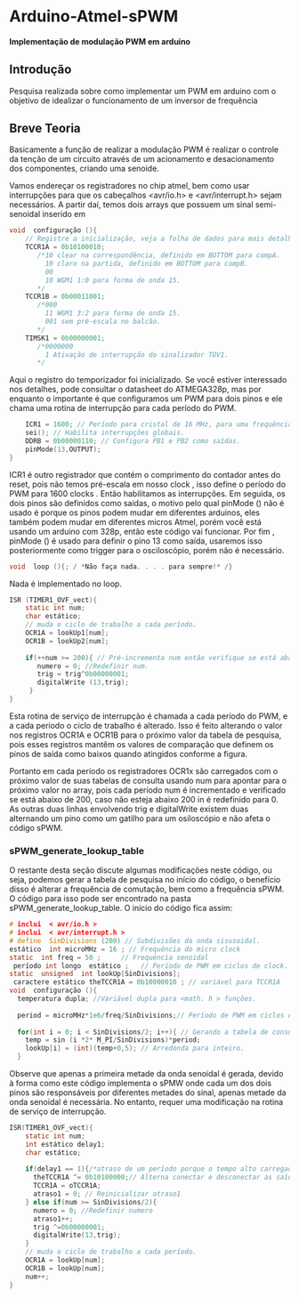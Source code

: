 #  Arduino-Atmel-sPWM

####  Implementação de modulação PWM em arduino


##  Introdução

Pesquisa realizada sobre como implementar um PWM em arduino com o objetivo de idealizar o funcionamento de um inversor de frequência

##  Breve Teoria

Basicamente a função de realizar a modulação PWM é realizar o controle da tenção de um circuito através de um acionamento 
e desacionamento dos componentes, criando uma senoide.

Vamos endereçar os registradores no chip atmel, bem como usar interrupções para que os cabeçalhos <avr/io.h> e <avr/interrupt.h> sejam necessários. A partir daí, temos dois arrays que possuem um sinal semi-senoidal inserido em

``` c
void  configuração (){
    // Registre a inicialização, veja a folha de dados para mais detalhes.
    TCCR1A = 0b10100010;
       /*10 clear na correspondência, definido em BOTTOM para compA.
         10 claro na partida, definido em BOTTOM para compB.
         00
         10 WGM1 1:0 para forma de onda 15.
       */
    TCCR1B = 0b00011001;
       /*000
         11 WGM1 3:2 para forma de onda 15.
         001 sem pré-escala no balcão.
       */
    TIMSK1 = 0b00000001;
       /*0000000
         1 Ativação de interrupção do sinalizador TOV1.
       */
```
Aqui o registro do temporizador foi inicializado. Se você estiver interessado nos detalhes, pode consultar o datasheet do ATMEGA328p, mas por enquanto o importante é que configuramos um PWM para dois pinos e ele chama uma rotina de interrupção para cada período do PWM.
``` c
    ICR1 = 1600; // Período para cristal de 16 MHz, para uma frequência de comutação de 100 KHz para 200 subdivisões por ciclo de onda senoidal de 50 Hz.
    sei(); // Habilita interrupções globais.
    DDRB = 0b00000110; // Configura PB1 e PB2 como saídas.
    pinMode(13,OUTPUT);
}
```
ICR1 é outro registrador que contém o comprimento do contador antes do reset, pois não temos pré-escala em nosso clock , isso define o período do PWM para 1600 clocks . Então habilitamos as interrupções. Em seguida, os dois pinos são definidos como saídas, o motivo pelo qual pinMode () não é usado é porque os pinos podem mudar em diferentes arduinos, eles também podem mudar em diferentes micros Atmel, porém você está usando um arduino com 328p, então este código vai funcionar. Por fim , pinMode () é usado para definir o pino 13 como saída, usaremos isso posteriormente como trigger para o osciloscópio, porém não é necessário.
``` c
void  loop (){; / *Não faça nada. . . . para sempre!* /}
```
Nada é implementado no loop.
``` c
ISR (TIMER1_OVF_vect){
    static int num;
    char estático;
    // muda o ciclo de trabalho a cada período.
    OCR1A = lookUp1[num];
    OCR1B = lookUp2[num];
    
    if(++num >= 200){ // Pré-incrementa num então verifique se está abaixo de 200.
       numero = 0; //Redefinir num.
       trig = trig^0b00000001;
       digitalWrite (13,trig);
     }
}
```
Esta rotina de serviço de interrupção é chamada a cada período do PWM, e a cada período o ciclo de trabalho é alterado. Isso é feito alterando o valor nos registros OCR1A e OCR1B para o próximo valor da tabela de pesquisa, pois esses registros mantêm os valores de comparação que definem os pinos de saída como baixos quando atingidos conforme a figura.

Portanto em cada período os registradores OCR1x são carregados com o próximo valor de suas tabelas de consulta usando num para apontar para o próximo valor no array, pois cada período num é incrementado e verificado se está abaixo de 200, caso não esteja abaixo 200 in é redefinido para 0. As outras duas linhas envolvendo trig e digitalWrite existem duas alternando um pino como um gatilho para um osiloscópio e não afeta o código sPWM.

###  sPWM_generate_lookup_table

O restante desta seção discute algumas modificações neste código, ou seja, podemos gerar a tabela de pesquisa no início do código, o benefício disso é alterar a frequência de comutação, bem como a frequência sPWM. O código para isso pode ser encontrado na pasta sPWM_generate_lookup_table. O início do código fica assim:
``` c
# inclui  < avr/io.h >
# inclui  < avr/interrupt.h >
# define  SinDivisions (200) // Subdivisões da onda sisusoidal.
estático  int microMHz = 16 ; // Frequência do micro clock
static  int freq = 50 ;     // Frequência senoidal
 período int longo  estático ;   // Período de PWM em ciclos de clock.
static  unsigned  int lookUp[SinDivisions];
 caractere estático theTCCR1A = 0b10000010 ; // variável para TCCR1A
void  configuração (){
  temperatura dupla; //Variável dupla para <math. h > funções.
  
  period = microMHz*1e6/freq/SinDivisions;// Período de PWM em ciclos de clock
  
  for(int i = 0; i < SinDivisions/2; i++){ // Gerando a tabela de consulta.
    temp = sin (i *2* M_PI/SinDivisions)*period;
    lookUp[i] = (int)(temp+0,5); // Arredonda para inteiro.    
  }
```
Observe que apenas a primeira metade da onda senoidal é gerada, devido à forma como este código implementa o sPMW onde cada um dos dois pinos são responsáveis ​​por diferentes metades do sinal, apenas metade da onda senoidal é necessária. No entanto, requer uma modificação na rotina de serviço de interrupção.
``` c
ISR(TIMER1_OVF_vect){
    static int num;
    int estático delay1;
    char estático;
    
    if(delay1 == 1){/*atraso de um período porque o tempo alto carregado nos valores OCR1A:B é armazenado em buffer, mas pode ser desconectado imediatamente pelo TCCR1A. */
      theTCCR1A ^= 0b10100000;// Alterna conectar e desconectar as saídas de comparação A e B.
      TCCR1A = oTCCR1A;
      atraso1 = 0; // Reinicializar atraso1
    } else if(num >= SinDivisions/2){
      numero = 0; //Redefinir numero
      atraso1++;
      trig ^=0b00000001;
      digitalWrite(13,trig);
    }
    // muda o ciclo de trabalho a cada período.
    OCR1A = lookUp[num];
    OCR1B = lookUp[num];
    num++;
}
```
